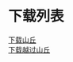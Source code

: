 # 下载列表

 <a href="/music/shuaimusic/%E5%B1%B1%E4%B8%98%E2%80%94%E6%9D%8E%E5%AE%97%E7%9B%9B.mp3" download="shanqiu-lee.mp3">下载山丘<a> 
 <br/>
 <a href="/music/shuaimusic/%E8%B6%8A%E8%BF%87%E5%B1%B1%E4%B8%98.mp3" download="yueguoshanqiu.mp3">下载越过山丘<a> 
  
